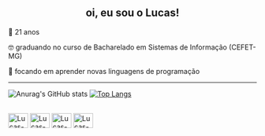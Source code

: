 <div align="center">
  <h2> oi, eu sou o Lucas! </h2>
</div>

🎂 21 anos

🤓 graduando no curso de Bacharelado em Sistemas de Informação (CEFET-MG)

🔭 focando em aprender novas linguagens de programação

___________________________________________________________________________

![Anurag's GitHub stats](https://github-readme-stats.vercel.app/api?username=lucasotaviorafael&show_icons=true&theme=transparent)
[![Top Langs](https://github-readme-stats.vercel.app/api/top-langs/?username=lucasotaviorafael&theme=transparent)](https://github.com/anuraghazra/github-readme-stats)

<div style="display: inline_block"><br>
 
  <img align="center" alt="Lucas-python" height="30" width="40" src="https://cdn.jsdelivr.net/gh/devicons/devicon@latest/icons/python/python-plain.svg">
  <img align="center" alt="Lucas-java" height="30" width="40" src="https://cdn.jsdelivr.net/gh/devicons/devicon@latest/icons/java/java-plain.svg">
   <img align="center" alt="Lucas-c" height="30" width="40" src="https://cdn.jsdelivr.net/gh/devicons/devicon@latest/icons/c/c-original.svg">
  <img align="center" alt="Lucas-c++" height="30" width="40" src="https://cdn.jsdelivr.net/gh/devicons/devicon@latest/icons/cplusplus/cplusplus-original.svg">
</div>

